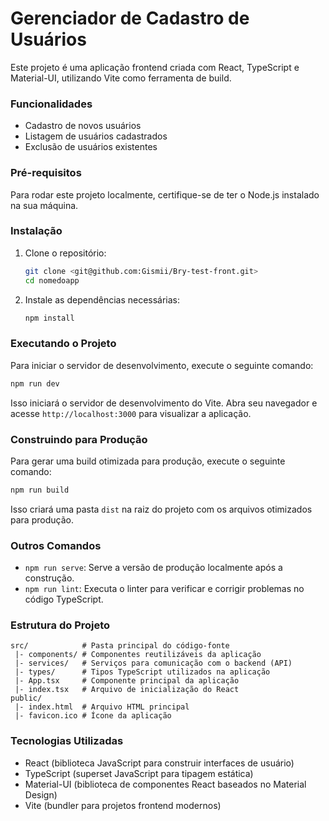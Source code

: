 


# Gerenciador de Cadastro de Usuários

Este projeto é uma aplicação frontend criada com React, TypeScript e Material-UI, utilizando Vite como ferramenta de build.

### Funcionalidades

- Cadastro de novos usuários
- Listagem de usuários cadastrados
- Exclusão de usuários existentes

### Pré-requisitos

Para rodar este projeto localmente, certifique-se de ter o Node.js instalado na sua máquina.

### Instalação

1. Clone o repositório:

   ```bash
   git clone <git@github.com:Gismii/Bry-test-front.git>
   cd nomedoapp
   ```

2. Instale as dependências necessárias:

   ```bash
   npm install
   ```

### Executando o Projeto

Para iniciar o servidor de desenvolvimento, execute o seguinte comando:

```bash
npm run dev
```

Isso iniciará o servidor de desenvolvimento do Vite. Abra seu navegador e acesse `http://localhost:3000` para visualizar a aplicação.

### Construindo para Produção

Para gerar uma build otimizada para produção, execute o seguinte comando:

```bash
npm run build
```

Isso criará uma pasta `dist` na raiz do projeto com os arquivos otimizados para produção.

### Outros Comandos

- `npm run serve`: Serve a versão de produção localmente após a construção.
- `npm run lint`: Executa o linter para verificar e corrigir problemas no código TypeScript.

### Estrutura do Projeto

```
src/            # Pasta principal do código-fonte
 |- components/ # Componentes reutilizáveis da aplicação
 |- services/   # Serviços para comunicação com o backend (API)
 |- types/      # Tipos TypeScript utilizados na aplicação
 |- App.tsx     # Componente principal da aplicação
 |- index.tsx   # Arquivo de inicialização do React
public/
 |- index.html  # Arquivo HTML principal
 |- favicon.ico # Ícone da aplicação
```

### Tecnologias Utilizadas

- React (biblioteca JavaScript para construir interfaces de usuário)
- TypeScript (superset JavaScript para tipagem estática)
- Material-UI (biblioteca de componentes React baseados no Material Design)
- Vite (bundler para projetos frontend modernos)


